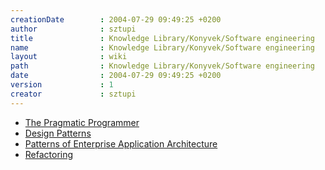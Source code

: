 ```yaml
---
creationDate        : 2004-07-29 09:49:25 +0200 
author              : sztupi 
title               : Knowledge Library/Konyvek/Software engineering 
name                : Knowledge Library/Konyvek/Software engineering 
layout              : wiki 
path                : Knowledge Library/Konyvek/Software engineering 
date                : 2004-07-29 09:49:25 +0200 
version             : 1 
creator             : sztupi 
---
```

*   [The Pragmatic Programmer](../../The%20Pragmatic%20Programmer.html)
*   [Design Patterns](../../Design%20Patterns.html)
*   [Patterns of Enterprise Application Architecture](../../Missing.html)
*   [Refactoring](../../Refactoring.html)
